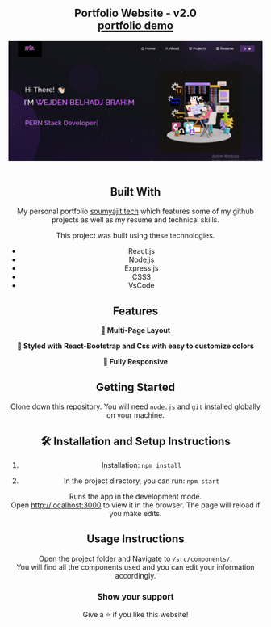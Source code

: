 <h2 align="center">
  Portfolio Website - v2.0<br/>
  <a href="https://belhadjbrahim-wejden.github.io/Portfolio/" target="_blank">portfolio demo</a>
</h2>
<div align="center">
  <img alt="Demo" src="src/Assets/demo.PNG" />
</div>

<br/>

<center>


## Built With

My personal portfolio <a href="https://belhadjbrahim-wejden.github.io/Portfolio/" target="_blank">soumyajit.tech</a> which features some of my github projects as well as my resume and technical skills.<br/>

This project was built using these technologies.

- React.js
- Node.js
- Express.js
- CSS3
- VsCode

## Features

**📖 Multi-Page Layout**

**🎨 Styled with React-Bootstrap and Css with easy to customize colors**

**📱 Fully Responsive**

## Getting Started

Clone down this repository. You will need `node.js` and `git` installed globally on your machine.

## 🛠 Installation and Setup Instructions

1. Installation: `npm install`

2. In the project directory, you can run: `npm start`

Runs the app in the development mode.\
Open [http://localhost:3000](http://localhost:3000) to view it in the browser.
The page will reload if you make edits.

## Usage Instructions

Open the project folder and Navigate to `/src/components/`. <br/>
You will find all the components used and you can edit your information accordingly.

### Show your support

Give a ⭐ if you like this website!
